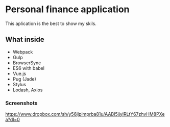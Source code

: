 # Personal finance application

This aplication is the best to show my skils. 


## What inside

- Webpack
- Gulp
- BrowserSync
- ES6 with babel
- Vue.js
- Pug (Jade)
- Stylus
- Lodash, Axios


### Screenshots
https://www.dropbox.com/sh/y56jlpimprba81u/AABI5jjylRLtY67zhvHM8PXea?dl=0
